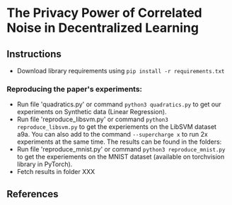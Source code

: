 # The Privacy Power of Correlated Noise in Decentralized Learning

## Instructions

* Download library requirements using `pip install -r requirements.txt`
### Reproducing the paper's experiments:
* Run file 'quadratics.py' or command `python3 quadratics.py` to get our experiments on Synthetic data (Linear Regression).
* Run file 'reproduce_libsvm.py' or command `python3 reproduce_libsvm.py` to get the experiements on the LibSVM dataset a9a. You can also add to the command `--supercharge x` to run 2x experiments at the same time. The results can be found in the folders: 
* Run file 'reproduce_mnist.py' or command `python3 reproduce_mnist.py` to get the experiements on the MNIST dataset (available on torchvision library in PyTorch).
* Fetch results in folder XXX

## References
